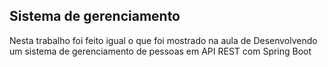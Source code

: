 <h2>Sistema de gerenciamento </h2>

Nesta trabalho foi feito  igual o que foi  mostrado na aula de Desenvolvendo um sistema de gerenciamento de pessoas em API REST com Spring Boot
